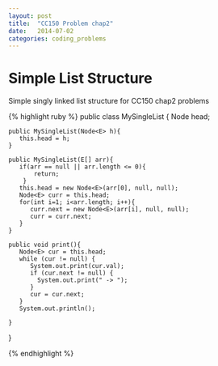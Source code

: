 ```yaml
---
layout: post
title:  "CC150 Problem chap2"
date:   2014-07-02
categories: coding_problems
---
```


# Simple List Structure


Simple singly linked list structure for CC150 chap2 problems





{% highlight ruby %}
public class MySingleList<E> {
	Node<E> head;
    
    public MySingleList(Node<E> h){
   	   this.head = h;
    }
    
    public MySingleList(E[] arr){
   	   if(arr == null || arr.length <= 0){
   		   return;
   	    }
   	   this.head = new Node<E>(arr[0], null, null);
   	   Node<E> curr = this.head;
   	   for(int i=1; i<arr.length; i++){
   		  curr.next = new Node<E>(arr[i], null, null);
   		  curr = curr.next;
   	   }
    }
    
    public void print(){
   	   Node<E> cur = this.head;
   	   while (cur != null) {
   		  System.out.print(cur.val);
   		  if (cur.next != null) {
   			System.out.print(" -> ");
   		  }
   		  cur = cur.next;
       }
       System.out.println();
   	    
    }
}

{% endhighlight %}

